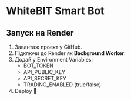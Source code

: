 # WhiteBIT Smart Bot

## Запуск на Render
1. Завантаж проект у GitHub.
2. Підключи до Render як **Background Worker**.
3. Додай у Environment Variables:
   - BOT_TOKEN
   - API_PUBLIC_KEY
   - API_SECRET_KEY
   - TRADING_ENABLED (true/false)
4. Deploy 🎉
